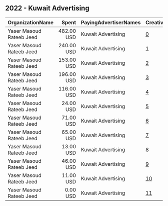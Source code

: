 ## 2022 - Kuwait Advertising 
|OrganizationName|Spent|PayingAdvertiserNames|CreativeUrls|Impressions|Genders|AgeBrackets|CountryCodes|BillingAddresses|CandidateBallotInformation|
|:---|---:|:---|:---|---:|:---|:---|:---|:---|:---|
|Yaser Masoud Rateeb Jeed|482.00 USD|Kuwait Advertising|[0](https://www.snap.com/political-ads/asset/852a2b56b43c514d8e481580e1ee45b9b5d652d9898638f610107c42765343be?mediaType=mov)|70,069||21+|kuwait|"Salmiya, 1 st,Kuwait,00965,KW"||
|Yaser Masoud Rateeb Jeed|240.00 USD|Kuwait Advertising|[1](https://www.snap.com/political-ads/asset/c33f8dd237682f13913a68e3199b56c0b3e450d1bbdcd886d4fa0286a5f1885b?mediaType=mp4)|31,109||21+|kuwait|"Salmiya, 1 st,Kuwait,00965,KW"||
|Yaser Masoud Rateeb Jeed|153.00 USD|Kuwait Advertising|[2](https://www.snap.com/political-ads/asset/8593d6d7976f18a1acea600cdbd59083cd957a9d7699aff4e4f0a462caad1d58?mediaType=mp4)|30,356||21+|kuwait|"Salmiya, 1 st,Kuwait,00965,KW"||
|Yaser Masoud Rateeb Jeed|196.00 USD|Kuwait Advertising|[3](https://www.snap.com/political-ads/asset/22cb6f664837849c5e4e7ff75021a17dd412270d6ca456b241b634ce1670d4a9?mediaType=mp4)|25,494||21+|kuwait|"Salmiya, 1 st,Kuwait,00965,KW"||
|Yaser Masoud Rateeb Jeed|116.00 USD|Kuwait Advertising|[4](https://www.snap.com/political-ads/asset/c331fbd3f57cf2db98d9ed0daddf9d555aea40a3547659671496f817bd76ee19?mediaType=mp4)|15,043||21+|kuwait|"Salmiya, 1 st,Kuwait,00965,KW"||
|Yaser Masoud Rateeb Jeed|24.00 USD|Kuwait Advertising|[5](https://www.snap.com/political-ads/asset/d5fac6c34b14e1b40762aa0a01d2f2d5db4a844aa3b098484313b61a6d1f2c45?mediaType=png)|13,917||21+|kuwait|"Salmiya, 1 st,Kuwait,00965,KW"||
|Yaser Masoud Rateeb Jeed|71.00 USD|Kuwait Advertising|[6](https://www.snap.com/political-ads/asset/e500f83b3b79e3daa376e03d9bc21427fc1886e27e4c3412112bae0f9e30c04b?mediaType=mp4)|9,012||21+|kuwait|"Salmiya, 1 st,Kuwait,00965,KW"||
|Yaser Masoud Rateeb Jeed|65.00 USD|Kuwait Advertising|[7](https://www.snap.com/political-ads/asset/b8c519d1a606fd40b6b46b28b0c2e1fbca53ec4a75ea7f6e294d02dc3a2e3b4c?mediaType=mp4)|8,323||21+|kuwait|"Salmiya, 1 st,Kuwait,00965,KW"||
|Yaser Masoud Rateeb Jeed|13.00 USD|Kuwait Advertising|[8](https://www.snap.com/political-ads/asset/7c9653122174ea0ad24d2cbb1af9f14343df2c9f22709cc7b7b2b06e6b24e390?mediaType=jpeg)|8,211||21+|kuwait|"Salmiya, 1 st,Kuwait,00965,KW"||
|Yaser Masoud Rateeb Jeed|46.00 USD|Kuwait Advertising|[9](https://www.snap.com/political-ads/asset/cb52a62228534ba915042e41d667a9218466e56f8af287f065c187a9a343af86?mediaType=mp4)|7,844||21+|kuwait|"Salmiya, 1 st,Kuwait,00965,KW"||
|Yaser Masoud Rateeb Jeed|11.00 USD|Kuwait Advertising|[10](https://www.snap.com/political-ads/asset/48e923d3d7f6dfea38e139190b0fac3cfa88699dc008fd02947999d63bb7a084?mediaType=jpeg)|7,129||21+|kuwait|"Salmiya, 1 st,Kuwait,00965,KW"||
|Yaser Masoud Rateeb Jeed|0.00 USD|Kuwait Advertising|[11](https://www.snap.com/political-ads/asset/852a2b56b43c514d8e481580e1ee45b9b5d652d9898638f610107c42765343be?mediaType=mov)|32||21+|kuwait|"Salmiya, 1 st,Kuwait,00965,KW"||
